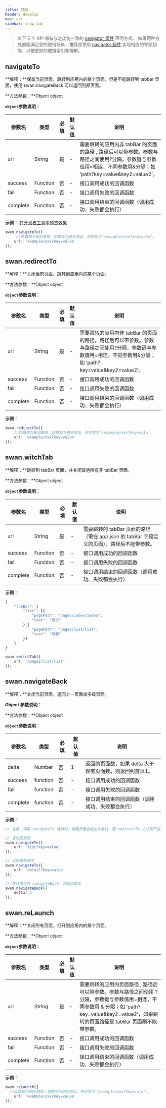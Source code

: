 ```yaml
---
title: 导航
header: develop
nav: api
sidebar: show_tab
---
```


> 以下 5 个 API 都有与之功能一致的 [navigator 组件](https://smartprogram.baidu.com/docs/develop/component/nav/#navigator/) 声明方式。
如果两种方式都能满足您的使用场景，推荐您使用 [navigator 组件](https://smartprogram.baidu.com/docs/develop/component/nav/#navigator/) 实现相应的导航功能，以便更好的被搜索引擎理解。

## navigateTo


**解释：**保留当前页面，跳转到应用内的某个页面，但是不能跳转到 tabbar 页面，使用 swan.navigateBack 可以返回到原页面。

**方法参数：**Object object

**`object`参数说明：**

|参数名 |类型  |必填 | 默认值 |说明|
|---- | ---- | ---- | ----|----|
|url |String  |是| -|  需要跳转的应用内非 tabBar 的页面的路径 , 路径后可以带参数。参数与路径之间使用?分隔，参数键与参数值用=相连，不同参数用&分隔；如 ‘path?key=value&key2=value2’。|
|success| Function  |  否  |-|  接口调用成功的回调函数|
|fail  |  Function  |  否  |-|  接口调用失败的回调函数|
|complete  |  Function  |  否 |-|   接口调用结束的回调函数（调用成功、失败都会执行）|


**示例：**
<a href="swanide://fragment/dd7e70fdad89cca08b0a8a54e12a0b9c1540396427" title="在开发者工具中预览效果" target="_blank">在开发者工具中预览效果 </a>
```js
swan.navigateTo({
     //此路径为相对路径；如需写为绝对地址，则可写为‘/example/xxx?key=valu’。
    url: 'example/xxx?key=value'
});
```
<!-- #### 错误码
**Andriod**
|错误码|说明|
|--|--|
|201|解析失败，请检查调起协议是否合法。|
**iOS**
|错误码|说明|
|--|--|
|202|解析失败，请检查参数是否正确。|
|1001|下载子包失败| -->


## swan.redirectTo

**解释：**关闭当前页面，跳转到应用内的某个页面。

**方法参数：**Object object

**`object`参数说明：**

|参数名 |类型  |必填 | 默认值 |说明|
|---- | ---- | ---- | ----|----|
|url |String | 是  | -| 需要跳转的应用内非 tabBar 的页面的路径，路径后可以带参数。参数与路径之间使用?分隔，参数键与参数值用=相连，不同参数用&分隔；如 ‘path?key=value&key2=value2’。|
|success| Function |   否  |-|  接口调用成功的回调函数|
|fail   | Function |   否  |-|  接口调用失败的回调函数|
|complete  |  Function  |  否 |-|   接口调用结束的回调函数（调用成功、失败都会执行）|


**示例：**

```js
swan.redirectTo({
    //此路径为相对路径；如需写为绝对地址，则可写为‘/example/xxx?key=valu’。
    url: 'example/xxx?key=value'
});
```
<!-- #### 错误码

**Andriod**

|错误码|说明|
|--|--|
|201|解析失败，请检查调起协议是否合法。|
|202|解析失败，请检查参数是否正确。|
|1001|执行失败|

**iOS**

|错误码|说明|
|--|--|
|202|解析失败，请检查参数是否正确。|
|1001|下载子包失败| -->

## swan.witchTab

**解释：**跳转到 tabBar 页面，并关闭其他所有非 tabBar 页面。

**方法参数：**Object object

**`object`参数说明：**

|参数名 |类型  |必填 | 默认值 |说明|
|---- | ---- | ---- | ----|----|
|url |String | 是  | -| 需要跳转的 tabBar 页面的路径（需在 app.json 的 tabBar 字段定义的页面），路径后不能带参数。|
|success |Function  |  否  |-|  接口调用成功的回调函数|
|fail   | Function |   否  |-|  接口调用失败的回调函数|
|complete |   Function |   否 |-|   接口调用结束的回调函数（调用成功、失败都会执行）|

**示例：**

```js
{
    "tabBar": {
        "list": [{
            "pagePath": "pages/index/index",
            "text": "首页"
        },{
            "pagePath": "pages/list/list",
            "text": "列表"
        }]
    }
}
```

```js
swan.switchTab({
    url: '/pages/list/list',
});
```
<!-- #### 错误码

**Andriod**

|错误码|说明|
|--|--|
|202|解析失败，请检查参数是否正确。|
|1001|执行失败|

**iOS**

|错误码|说明|
|--|--|
|202|解析失败，请检查参数是否正确。| -->

## swan.navigateBack

**解释：**关闭当前页面，返回上一页面或多级页面。

**Object 参数说明：**

**方法参数：**Object object

**`object`参数说明：**

|参数名 |类型  |必填 | 默认值 |说明|
|---- | ---- | ---- | ----|----|
|delta  | Number | 否  |1|  返回的页面数，如果 delta 大于现有页面数，则返回到首页1。|
|success|	function|		否|-| 	接口调用成功的回调函数|	
|fail|	function|		否|	-| 接口调用失败的回调函数|	
|complete|	function|		否|-| 	接口调用结束的回调函数（调用成功、失败都会执行）|


**示例：**

```js
// 注意：调用 navigateTo 跳转时，调用页面会被加入堆栈，而 redirectTo 方法则不会。见下方示例代码

// 当前是首页
swan.navigateTo({
    url: 'list?key=value'
});

// 当前是列表页
swan.navigateTo({
    url: 'detail?key=value'
});

// 在详情页内 navigateBack，将返回首页
swan.navigateBack({
    delta: 2
});

```
<!-- #### 错误码

**Andriod**

|错误码|说明|
|--|--|
|201|解析失败，请检查调起协议是否合法。|
|1001|执行失败|

**iOS**

|错误码|说明|
|--|--|
|202|解析失败，请检查参数是否正确。| -->

## swan.reLaunch

**解释：**关闭所有页面，打开到应用内的某个页面。

**方法参数：**Object object

**`object`参数说明：**

|参数名 |类型  |必填 | 默认值 |说明|
|---- | ---- | ---- | ----|----|
|url |String | 是|  -|  需要跳转的应用内页面路径 , 路径后可以带参数。参数与路径之间使用 ? 分隔，参数键与参数值用=相连，不同参数用 & 分隔；如 ‘path?key=value&key2=value2’，如果跳转的页面路径是 tabBar 页面则不能带参数。|
|success| Function |   否 | -|  接口调用成功的回调函数|
|fail   | Function  |  否  | -| 接口调用失败的回调函数|
|complete  |  Function  |  否 | -|  接口调用结束的回调函数（调用成功、失败都会执行）|


**示例：**

```js
swan.reLaunch({
  //此路径为相对路径；如需写为绝对地址，则可写为‘/example/xxx?key=valu’。
    url: 'example/xxx?key=value'
});
```
<!-- #### 错误码

**Andriod**

|错误码|说明|
|--|--|
|201|解析失败，请检查调起协议是否合法。|
|202|解析失败，请检查参数是否正确。|
|1001|执行失败|

**iOS**

|错误码|说明|
|--|--|
|202|解析失败，请检查参数是否正确。|
|1001|下载子包失败| -->